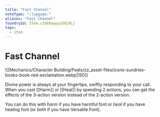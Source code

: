 ```yaml
---
title: "Fast Channel"
noteType: ":luggage:"
aliases: "Fast Channel"
foundryId: Item.cI6E0qwpysD8LRLj
tags:
  - Item
---
```


# Fast Channel
![[Mechanics/Character Building/Feats/zz_asset-files/icons-sundries-books-book-red-exclamation.webp|150]]

Divine power is always at your fingertips, swiftly responding to your call. When you cast [[Harm]] or [[Heal]] by spending 2 actions, you can get the effects of the 3-action version instead of the 2-action version.

You can do this with _harm_ if you have harmful font or _heal_ if you have healing font (or both if you have Versatile Font).

